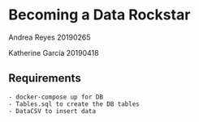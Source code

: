 # Becoming a Data Rockstar
Andrea Reyes 20190265

Katherine García 20190418

## Requirements
```
- docker-compose up for DB
- Tables.sql to create the DB tables
- DataCSV to insert data
```
